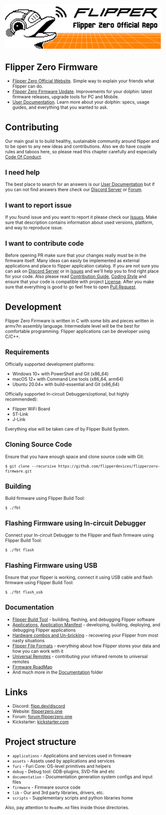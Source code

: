<picture>
    <source media="(prefers-color-scheme: dark)" srcset="/.github/assets/dark_theme_banner.png">
    <source media="(prefers-color-scheme: light)" srcset="/.github/assets/light_theme_banner.png">
    <img
        alt="Shows an illustrated sun in light mode and a moon with stars in dark mode"
        src="/.github/assets/light_theme_banner.png">
</picture>

# Flipper Zero Firmware

- [Flipper Zero Official Website](https://flipperzero.one). Simple way to explain your friends what Flipper can do.
- [Flipper Zero Firmware Update](https://update.flipperzero.one). Improvements for your dolphin: latest firmware releases, upgrade tools for PC and Mobile.
- [User Documentation](https://docs.flipperzero.one). Learn more about your dolphin: specs, usage guides, and everything that you wanted to ask.

# Contributing

Our main goal is to build healthy, sustainable community around flipper and to be open to any new ideas and contributions. Also we do have couple rules and taboos here, so please read this chapter carefully and especially [Code Of Conduct](/CODE_OF_CONDUCT.md).

## I need help

The best place to search for an answers is our [User Documentation](https://docs.flipperzero.one) but if you can not find answers there check our [Discord Server](https://flipp.dev/discord) or [Forum](https://forum.flipperzero.one/).

## I want to report issue

If you found issue and you want to report it please check our [Issues](https://github.com/flipperdevices/flipperzero-firmware/issues). Make sure that description contains information about used versions, platform, and way to reproduce issue.

## I want to contribute code

Before opening PR make sure that your changes really must be in the firmware itself. Many ideas can easily be implemented as external applications and place to flipper application catalog. If you are not sure you can ask on [Discord Server](https://flipp.dev/discord) or in [Issues](https://github.com/flipperdevices/flipperzero-firmware/issues) and we'll help you to find right place for your code. Also please read [Contribution Guide](/CONTRIBUTING.md), [Coding Style](/CODING_STYLE.md) and ensure that your code is compatible with project [License](/LICENSE). After you make sure that everything is good to go feel free to open [Pull Request](https://github.com/flipperdevices/flipperzero-firmware/pulls).

# Development

Flipper Zero Firmware is written in C with some bits and pieces written in armv7m assembly language. Intermediate level will be the best for comfortable programming. Flipper applications can be developer using C/C++.  

## Requirements

Officially supported development platforms:

- Windows 10+ with PowerShell and Git (x86_64)
- macOS 12+ with Command Line tools (x86_64, arm64)
- Ubuntu 20.04+ with build-essential and Git (x86_64)

Officially supported In-circuit Debuggers(optional, but highly recommended):

- Flipper WiFi Board
- ST-Link
- J-Link

Everything else will be taken care of by Flipper Build System.

## Cloning Source Code

Ensure that you have enough space and clone source code with Git:

```shell
$ git clone --recursive https://github.com/flipperdevices/flipperzero-firmware.git
```

## Building

Build firmware using Flipper Build Tool:

```shell
$ ./fbt
```

## Flashing Firmware using In-circuit Debugger

Connect your In-circuit Debugger to the Flipper and flash firmware using Flipper Build Tool:

```shell
$ ./fbt flash
```

## Flashing Firmware using USB

Ensure that your flipper is working, connect it using USB cable and flash firmware using Flipper Build Tool:

```shell
$ ./fbt flash_usb
```

## Documentation

- [Flipper Build Tool](/documentation/fbt.md) - building, flashing, and debugging Flipper software
- [Applications](/documentation/AppsOnSDCard.md), [Application Manifest](/documentation/AppManifests.md) - developing, building, deploying, and debugging Flipper applications
- [Hardware combos and Un-bricking](/documentation/KeyCombo.md) - recovering your Flipper from most nasty situations
- [Flipper File Formats](/documentation/file_formats) - everything about how Flipper stores your data and how you can work with it
- [Universal Remotes](/documentation/UniversalRemotes.md) - contributing your infrared remote to universal remotes
- [Firmware RoadMap](/documentation/RoadMap.md)
- And much more in the [Documentation](/documentation) folder

# Links

- Discord: [flipp.dev/discord](https://flipp.dev/discord)
- Website: [flipperzero.one](https://flipperzero.one)
- Forum: [forum.flipperzero.one](https://forum.flipperzero.one/)
- Kickstarter: [kickstarter.com](https://www.kickstarter.com/projects/flipper-devices/flipper-zero-tamagochi-for-hackers)

# Project structure

- `applications`    - Applications and services used in firmware
- `assets`          - Assets used by applications and services
- `furi`            - Furi Core: OS-level primitives and helpers
- `debug`           - Debug tool: GDB-plugins, SVD-file and etc
- `documentation`   - Documentation generation system configs and input files
- `firmware`        - Firmware source code
- `lib`             - Our and 3rd party libraries, drivers, etc.
- `scripts`         - Supplementary scripts and python libraries home

Also, pay attention to `ReadMe.md` files inside those directories.
